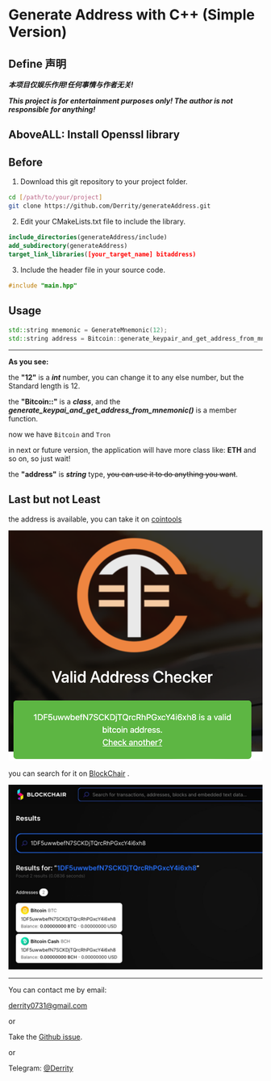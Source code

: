# Generate Address with C++ (Simple Version)


## Define 声明


***本项目仅娱乐作用!任何事情与作者无关!***

***This project is for entertainment purposes only! The author is not responsible for anything!***


## **AboveALL: Install Openssl library**


## Before

1. Download this git repository to your project folder.
```bash
cd [/path/to/your/project]
git clone https://github.com/Derrity/generateAddress.git
```
2. Edit your CMakeLists.txt file to include the library.
```cmake
include_directories(generateAddress/include)
add_subdirectory(generateAddress)
target_link_libraries([your_target_name] bitaddress)
```
3. Include the header file in your source code.
```cpp
#include "main.hpp"
```

## Usage
```cpp
std::string mnemonic = GenerateMnemonic(12);
std::string address = Bitcoin::generate_keypair_and_get_address_from_mnemonic(mnemonic.c_str());
```

-----

**As you see:**

the **"12"** is a ***int*** number, you can change it to any else number, but the Standard length is 12.

the **"Bitcoin::"** is a ***class***, and the ***generate_keypai_and_get_address_from_mnemonic()*** is a member function.

now we have `Bitcoin` and `Tron`

in next or future version, the application will have more class like:  **ETH** and so on, so just wait!

the **"address"** is ***string*** type, ~~you can use it to do anything you want~~.


## Last but not Least

the address is available, you can take it on [cointools](https://cointools.org/valid-address-checker)

![2](img/2.jpg)



you can search for it on [BlockChair](https://blockchair.com/) .

![BlockChair](img/1.jpg)

----


You can contact me by email:

derrity0731@gmail.com

or

Take the [Github issue](https://github.com/Derrity/generateAddress/issues).

or 

Telegram: [@Derrity](https://t.me/Derrity)
